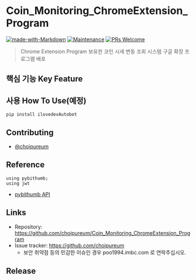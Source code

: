 # Coin_Monitoring_ChromeExtension_Program

[![made-with-Markdown](https://img.shields.io/badge/Made%20with-Markdown-1f425f.svg)](http://commonmark.org)
[![Maintenance](https://img.shields.io/badge/Maintained%3F-yes-green.svg)](https://github.com/choipureum/CommitChecker/graphs/commit-activity) 
[![PRs Welcome](https://img.shields.io/badge/PRs-welcome-brightgreen.svg?style=flat-square)](http://makeapullrequest.com)
> Chrome Extension Program
> 보유한 코인 시세 변동 조회
> 시스템
> 구글 확장 프로그램 배포 

## 핵심 기능  Key Feature


## 사용 How To Use(예정)
```
pip install ilovedevAutobot
```  

## Contributing
- [@choipureum](https://github.com/choipureum)

## Reference
```
using pybithumb;
using jwt
```
- [pybithumb API](https://github.com/sharebook-kr/pybithumb)

## Links
- Repository: https://github.com/choipureum/Coin_Monitoring_ChromeExtension_Program
- Issue tracker: https://github.com/choipureum
  - 보안 취약점 등의 민감한 이슈인 경우 poo1994.imbc.com 로 연락주십시오. 

## Release



